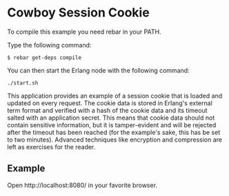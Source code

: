 Cowboy Session Cookie
=====================

To compile this example you need rebar in your PATH.

Type the following command:
```
$ rebar get-deps compile
```

You can then start the Erlang node with the following command:
```
./start.sh
```

This application provides an example of a session cookie that is loaded and
updated on every request. The cookie data is stored in Erlang's external term
format and verified with a hash of the cookie data and its timeout salted with
an application secret. This means that cookie data should not contain sensitive
information, but it is tamper-evident and will be rejected after the timeout
has been reached (for the example's sake, this has be set to two minutes).
Advanced techniques like encryption and compression are left as exercises for
the reader.

Example
--------

Open http://localhost:8080/ in your favorite browser.
